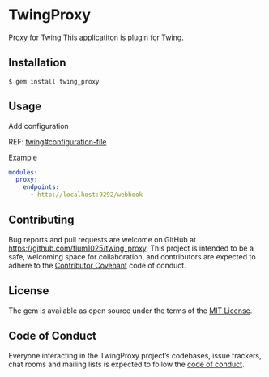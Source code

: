 # TwingProxy

Proxy for Twing
This applicatiton is plugin for [Twing](https://github.com/flum1025/twing).

## Installation

    $ gem install twing_proxy

## Usage

Add configuration

REF: [twing#configuration-file](https://github.com/flum1025/twing#configuration-file)

Example

```yaml
modules:
  proxy:
    endpoints:
      - http://localhost:9292/webhook
```

## Contributing

Bug reports and pull requests are welcome on GitHub at https://github.com/flum1025/twing_proxy. This project is intended to be a safe, welcoming space for collaboration, and contributors are expected to adhere to the [Contributor Covenant](http://contributor-covenant.org) code of conduct.

## License

The gem is available as open source under the terms of the [MIT License](https://opensource.org/licenses/MIT).

## Code of Conduct

Everyone interacting in the TwingProxy project’s codebases, issue trackers, chat rooms and mailing lists is expected to follow the [code of conduct](https://github.com/flum1025/twing_proxy/blob/master/CODE_OF_CONDUCT.md).
